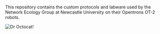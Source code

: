 This repository contains the custom protocols and labware used by the Network Ecology Group at Newcastle University on their Opentrons OT-2 robots.

![Dr Octocat!](https://octodex.github.com/images/droctocat.png)
